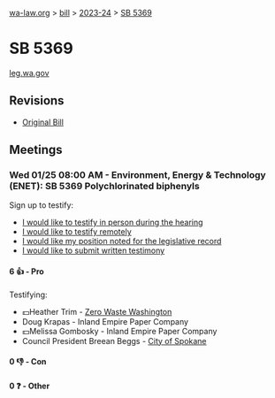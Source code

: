 [wa-law.org](/) > [bill](/bill/) > [2023-24](/bill/2023-24/) > [SB 5369](/bill/2023-24/sb/5369/)

# SB 5369
[leg.wa.gov](https://app.leg.wa.gov/billsummary?BillNumber=5369&Year=2023&Initiative=false)

## Revisions
* [Original Bill](1/)

## Meetings
### Wed 01/25 08:00 AM - Environment, Energy & Technology (ENET): SB 5369 Polychlorinated biphenyls
Sign up to testify:
* [I would like to testify in person during the hearing](https://app.leg.wa.gov/csi/Testifier/Add?chamber=House&mId=30472&aId=149479&caId=20567&tId=1)
* [I would like to testify remotely](https://app.leg.wa.gov/csi/Testifier/Add?chamber=House&mId=30472&aId=149479&caId=20567&tId=2)
* [I would like my position noted for the legislative record](https://app.leg.wa.gov/csi/Testifier/Add?chamber=House&mId=30472&aId=149479&caId=20567&tId=3)
* [I would like to submit written testimony](https://app.leg.wa.gov/csi/Testifier/Add?chamber=House&mId=30472&aId=149479&caId=20567&tId=4)

#### 6 👍 - Pro
Testifying:
* 💵Heather Trim - [Zero Waste Washington](/org/zero_waste_washington/)
* Doug  Krapas  - Inland Empire Paper Company
* 💵Melissa Gombosky - Inland Empire Paper Company
* Council President Breean Beggs - [City of Spokane](/org/city_of_spokane/)

#### 0 👎 - Con

#### 0 ❓ - Other
